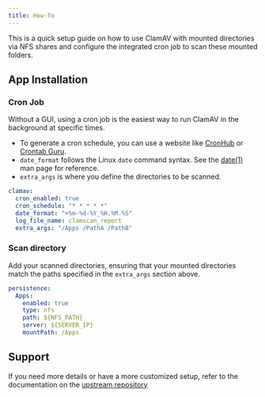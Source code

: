 ```yaml
---
title: How-To
---
```


This is a quick setup guide on how to use ClamAV with mounted directories via NFS shares and configure the integrated cron job to scan these mounted folders.

## App Installation

### Cron Job

Without a GUI, using a cron job is the easiest way to run ClamAV in the background at specific times.
- To generate a cron schedule, you can use a website like [CronHub](https://crontab.cronhub.io) or [Crontab Guru](https://crontab.guru).
- `date_format` follows the Linux `date` command syntax. See the [date(1)](https://man7.org/linux/man-pages/man1/date.1.html) man page for reference.
- `extra_args` is where you define the directories to be scanned.

```yaml
clamav:
  cron_enabled: true
  cron_schedule: "* * * * *"
  date_format: "+%m-%d-%Y_%H.%M.%S"
  log_file_name: clamscan_report
  extra_args: "/Apps /PathA /PathB"
```

### Scan directory

Add your scanned directories, ensuring that your mounted directories match the paths specified in the `extra_args` section above.

```yaml
persistence:
  Apps:
    enabled: true
    type: nfs
    path: ${NFS_PATH}
    server: ${SERVER_IP}
    mountPath: /Apps
```

## Support

If you need more details or have a more customized setup, refer to the documentation on the [upstream repository](https://github.com/Cisco-Talos/clamav)
